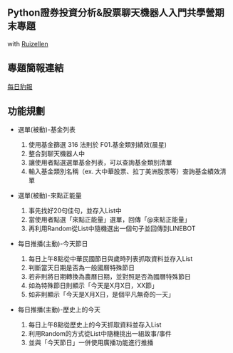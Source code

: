 ## Python證券投資分析&股票聊天機器人入門共學營期末專題
with [Ruizellen](https://github.com/Ruizellen)
## 專題簡報連結
[每日豹報](https://drive.google.com/file/d/1laFqeWkxyl4Vde7OX0Ut3mJ2JXzGMyr4/view?usp=sharing)

## 功能規劃
* 選單(被動)-基金列表
  1. 使用基金篩選 316 法則於 F01.基金類別績效(晨星)
  2. 整合到聊天機器人中
  3. 讓使用者點選選單基金列表，可以查詢基金類別清單
  4. 輸入基金類別名稱（ex. 大中華股票、拉丁美洲股票等）查詢基金績效清單

* 選單(被動)-來點正能量
  1. 事先找好20句佳句，並存入List中
  2. 當使用者點選「來點正能量」選單，回傳「@來點正能量」
  3. 再利用Random從List中隨機選出一個句子並回傳到LINEBOT

* 每日推播(主動)-今天節日
  1. 每日上午8點從中華民國節日與歲時列表抓取資料並存入List
  2. 判斷當天日期是否為一般國曆特殊節日
  3. 若非則將日期轉換為農曆日期，並對照是否為國曆特殊節日
  4. 如為特殊節日則顯示「今天是X月X日，XX節」
  5. 如非則顯示「今天是X月X日，是個平凡無奇的一天」

* 每日推播(主動)-歷史上的今天
  1. 每日上午8點從歷史上的今天抓取資料並存入List
  2. 利用Random的方式從List中隨機挑出一組故事/事件
  3. 並與「今天節日」一併使用廣播功能進行推播
